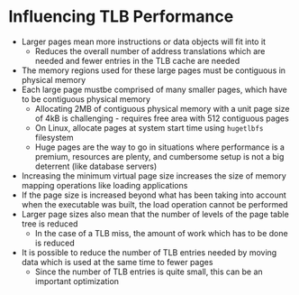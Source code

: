 # Influencing TLB Performance

* Larger pages mean more instructions or data objects will fit into it
  * Reduces the overall number of address translations which are needed and fewer entries in the TLB cache are needed
* The memory regions used for these large pages must be contiguous in physical memory
* Each large page mustbe comprised of many smaller pages, which have to be contiguous physical memory
  * Allocating 2MB of contiguous physical memory with a unit page size of 4kB is challenging - requires free area with 512 contiguous pages
  * On Linux, allocate pages at system start time using `hugetlbfs` filesystem
  * Huge pages are the way to go in situations where performance is a premium, resources are plenty, and cumbersome setup is not a big deterrent (like database servers)
* Increasing the minimum virtual page size increases the size of memory mapping operations like loading applications
* If the page size is increased beyond what has been taking into account when the executable was built, the load operation cannot be performed
* Larger page sizes also mean that the number of levels of the page table tree is reduced
  * In the case of a TLB miss, the amount of work which has to be done is reduced
* It is possible to reduce the number of TLB entries needed by moving data which is used at the same time to fewer pages
  * Since the number of TLB entries is quite small, this can be an important optimization
